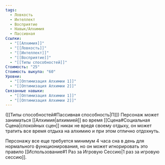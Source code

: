 ```yaml
---
tags:
  - Ловкость
  - Интеллект
  - Восприятие
  - Навык/Алхимия
  - Пассивная
Ссылки:
  - "[[Алхимия]]"
  - "[[Ловкость]]"
  - "[[Интеллект]]"
  - "[[Восприятие]]"
  - "[[Типы способностей]]"
Стоимость: "25"
Стоимость выкупа: "60"
Уровни:
  - "[[Оптимизация Алхимии 1]]"
  - "[[Оптимизация Алхимии 2]]"
Связанные навыки:
  - "[[Оптимизация Алхимии 1]]"
  - "[[Оптимизация Алхимии 2]]"
---
```

([[Типы способностей#Пассивная способность|П]]) Персонаж может заниматься [[Алхимия|алхимией]] во время [[Сцена#Социальная Сцена|спокойных сцен]] никак не вредя своему отдыху, он может тратить все время отдыха на алхимию и при этом отлично отдохнуть.

Персонажу все еще требуется минимум 4 часа сна в день для нормального функционирования, но он может игнорировать это правило [[Использование#1 Раз за Игровую Сессию|1 раз за игровую сессию]].